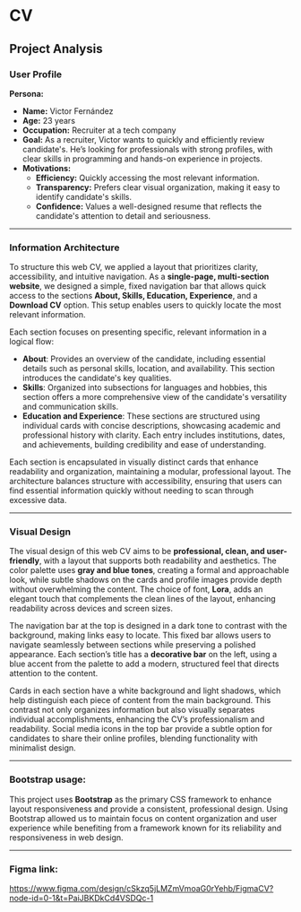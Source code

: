 # CV

## Project Analysis

### User Profile
**Persona:**  
- **Name:** Victor Fernández  
- **Age:** 23 years  
- **Occupation:** Recruiter at a tech company  
- **Goal:** As a recruiter, Victor wants to quickly and efficiently review candidate's. He’s looking for professionals with strong profiles, with clear skills in programming and hands-on experience in projects.
- **Motivations:**  
   - **Efficiency:** Quickly accessing the most relevant information.
   - **Transparency:** Prefers clear visual organization, making it easy to identify candidate's skills.
   - **Confidence:** Values a well-designed resume that reflects the candidate's attention to detail and seriousness.
 
---

### Information Architecture
To structure this web CV, we applied a layout that prioritizes clarity, accessibility, and intuitive navigation. As a **single-page, multi-section website**, we designed a simple, fixed navigation bar that allows quick access to the sections **About, Skills, Education, Experience**, and a **Download CV** option. This setup enables users to quickly locate the most relevant information.

Each section focuses on presenting specific, relevant information in a logical flow:
- **About**: Provides an overview of the candidate, including essential details such as personal skills, location, and availability. This section introduces the candidate's key qualities.
- **Skills**: Organized into subsections for languages and hobbies, this section offers a more comprehensive view of the candidate's versatility and communication skills.
- **Education and Experience**: These sections are structured using individual cards with concise descriptions, showcasing academic and professional history with clarity. Each entry includes institutions, dates, and achievements, building credibility and ease of understanding.

Each section is encapsulated in visually distinct cards that enhance readability and organization, maintaining a modular, professional layout. The architecture balances structure with accessibility, ensuring that users can find essential information quickly without needing to scan through excessive data.

---

### Visual Design
The visual design of this web CV aims to be **professional, clean, and user-friendly**, with a layout that supports both readability and aesthetics. The color palette uses **gray and blue tones**, creating a formal and approachable look, while subtle shadows on the cards and profile images provide depth without overwhelming the content. The choice of font, **Lora**, adds an elegant touch that complements the clean lines of the layout, enhancing readability across devices and screen sizes.

The navigation bar at the top is designed in a dark tone to contrast with the background, making links easy to locate. This fixed bar allows users to navigate seamlessly between sections while preserving a polished appearance. Each section’s title has a **decorative bar** on the left, using a blue accent from the palette to add a modern, structured feel that directs attention to the content. 

Cards in each section have a white background and light shadows, which help distinguish each piece of content from the main background. This contrast not only organizes information but also visually separates individual accomplishments, enhancing the CV’s professionalism and readability. Social media icons in the top bar provide a subtle option for candidates to share their online profiles, blending functionality with minimalist design.

---

### Bootstrap usage: 
This project uses **Bootstrap** as the primary CSS framework to enhance layout responsiveness and provide a consistent, professional design. Using Bootstrap allowed us to maintain focus on content organization and user experience while benefiting from a framework known for its reliability and responsiveness in web design.

---

### Figma link: 
https://www.figma.com/design/cSkzq5jLMZmVmoaG0rYehb/FigmaCV?node-id=0-1&t=PaiJBKDkCd4VSDQc-1
